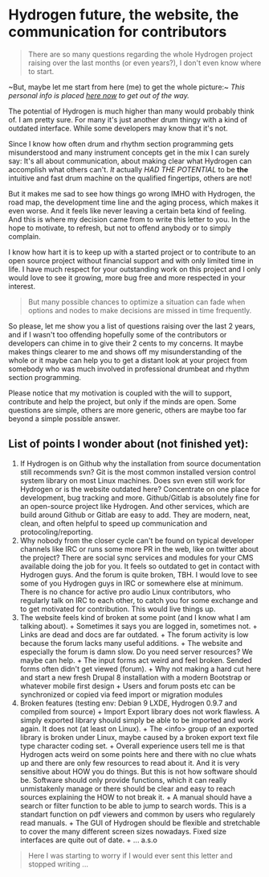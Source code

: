 # Hydrogen future, the website, the communication for contributors

> There are so many questions regarding the whole Hydrogen project raising over the last months (or even years?), I don't even know where to start.

~But, maybe let me start from here (me) to get the whole picture:~ *This personal info is placed [here now](AUTHOR.md) to get out of the way.*

The potential of Hydrogen is much higher than many would probably think of. I am pretty sure. For many it's just another drum thingy with a kind of outdated interface. While some developers may know that it's not. 

Since I know how often drum and rhythm section programming gets misunderstood and many instrument concepts get in the mix I can surely say: It's all about communication, about making clear what Hydrogen can accomplish what others can't. _It_ actually _HAD THE POTENTIAL_ to be __the__ intuitive and fast drum machine on the qualified fingertips, others are not!

But it makes me sad to see how things go wrong IMHO with Hydrogen, the road map, the development time line and the aging process, which makes it even worse. And it feels like never leaving a certain beta kind of feeling. And this is where my decision came from to write this letter to you. In the hope to motivate, to refresh, but not to offend anybody or to simply complain.

I know how hart it is to keep up with a started project or to contribute to an open source project without financial support and with only limited time in life. I have much respect for your outstanding work on this project and I only would love to see it growing, more bug free and more respected in your interest.

> But many possible chances to optimize a situation can fade when options and nodes to make decisions are missed in time frequently.

So please, let me show you a list of questions raising over the last 2 years, and if I wasn't too offending hopefully some of the contributors or developers can chime in to give their 2 cents to my concerns. It maybe makes things clearer to me and shows off my misunderstanding of the whole or it maybe can help you to get a distant look at your project from somebody who was much involved in professional drumbeat and rhythm section programming. 

Please notice that my motivation is coupled with the will to support, contribute and help the project, but only if the minds are open. Some questions are simple, others are more generic, others are maybe too far beyond a simple possible answer.

## List of points I wonder about (not finished yet):

  1. If Hydrogen is on Github why the installation from source documentation still recommends svn? Git is the most common installed version control system library on most Linux machines. Does svn even still work for Hydrogen or is the website outdated here? Concentrate on one place for development, bug tracking and more. Github/Gitlab is absolutely fine for an open-source project like Hydrogen. And other services, which are build around Github or Gitlab are easy to add. They are modern, neat, clean, and often helpful to speed up communication and protocoling/reporting.
  2. Why nobody from the closer cycle can't be found on typical developer channels like IRC or runs some more PR in the web, like on twitter about the project? There are social sync services and modules for your CMS available doing the job for you. It feels so outdated to get in contact with Hydrogen guys. And the forum is quite broken, TBH. I would love to see some of you Hydrogen guys in IRC or somewhere else at minimum. There is no chance for active pro audio Linux contributors, who regularly talk on IRC to each other, to catch you for some exchange and to get motivated for contribution. This would live things up.
  3. The website feels kind of broken at some point (and I know what I am talking about).
    + Sometimes it says you are logged in, sometimes not. 
    + Links are dead and docs are far outdated.
    + The forum activity is low because the forum lacks many useful additions.
    + The website and especially the forum is damn slow. Do you need server resources? We maybe can help.
    + The input forms act weird and feel broken. Sended forms often didn't get viewed (forum).
    + Why not making a hard cut here and start a new fresh Drupal 8 installation with a modern Bootstrap or whatever mobile first design
    + Users and forum posts etc can be synchronized or copied via feed import or migration modules
  4. Broken features (testing env: Debian 9 LXDE, Hydrogen 0.9.7 and compiled from source)
    + Import Export library does not work flawless. A simply exported library should simply be able to be imported and work again. It does not (at least on Linux).
    + The \<info\> group of an exported library is broken under Linux, maybe caused by a broken export text file type character coding set.
    + Overall experience users tell me is that Hydrogen acts weird on some points here and there with no clue whats up and there are only few resources to read about it. And it is very sensitive about HOW you do things. But this is not how software should be. Software should only provide functions, which it can really unmistakenly manage or there should be clear and easy to reach sources explaining the HOW to not break it.
    + A manual should have a search or filter function to be able to jump to search words. This is a standart function on pdf viewers and common by users who regularely read manuals.
    + The GUI of Hydrogen should be flexible and stretchable to cover the many different screen sizes nowadays. Fixed size interfaces are quite out of date.
    + ... a.s.o
 
 > Here I was starting to worry if I would ever sent this letter and stopped writing ...
